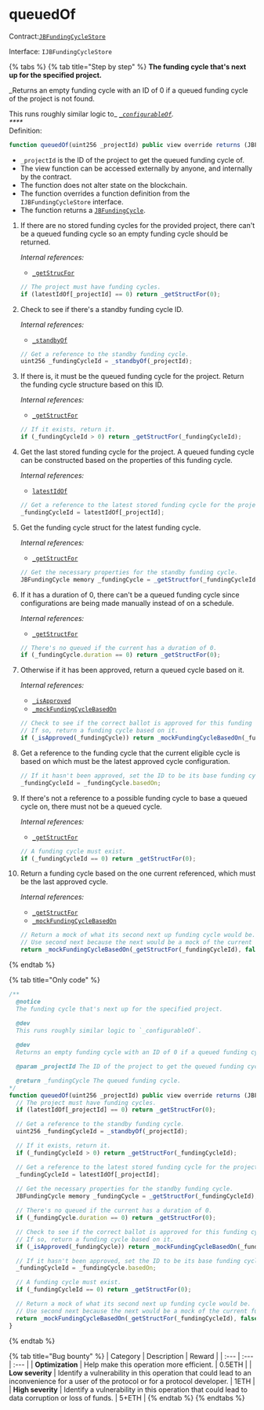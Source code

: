 # queuedOf

Contract:[`JBFundingCycleStore`](../)​‌

Interface: `IJBFundingCycleStore`

{% tabs %}
{% tab title="Step by step" %}
**The funding cycle that's next up for the specified project.**

_Returns an empty funding cycle with an ID of 0 if a queued funding cycle of the project is not found.  
  
This runs roughly similar logic to_ [_`_configurableOf`_](_configurableof.md)_.  
****_  
Definition:

```javascript
function queuedOf(uint256 _projectId) public view override returns (JBFundingCycle memory) { ... }
```

* `_projectId` is the ID of the project to get the queued funding cycle of.
* The view function can be accessed externally by anyone, and internally by the contract. 
* The function does not alter state on the blockchain.
* The function overrides a function definition from the `IJBFundingCycleStore` interface.
* The function returns a [`JBFundingCycle`](../../../data-structures/jbfundingcycle.md).

1. If there are no stored funding cycles for the provided project, there can't be a queued funding cycle so an empty funding cycle should be returned.  


   _Internal references:_

   * [`_getStrucFor`](_getstructfor.md)

   ```javascript
   // The project must have funding cycles.
   if (latestIdOf[_projectId] == 0) return _getStructFor(0);
   ```

2. Check to see if there's a standby funding cycle ID.  


   _Internal references:_

   * [`_standbyOf`](_getstructfor.md)

   ```javascript
   // Get a reference to the standby funding cycle.
   uint256 _fundingCycleId = _standbyOf(_projectId);
   ```

3. If there is, it must be the queued funding cycle for the project. Return the funding cycle structure based on this ID.  


   _Internal references:_

   * [`_getStructFor`](_getstructfor.md)

   ```javascript
   // If it exists, return it.
   if (_fundingCycleId > 0) return _getStructFor(_fundingCycleId);
   ```

4. Get the last stored funding cycle for the project. A queued funding cycle can be constructed based on the properties of this funding cycle.  


   _Internal references:_

   * [`latestIdOf`](../properties/latestidof.md)

   ```javascript
   // Get a reference to the latest stored funding cycle for the project.
   _fundingCycleId = latestIdOf[_projectId];
   ```

5. Get the funding cycle struct for the latest funding cycle.   


   _Internal references:_

   * [`_getStructFor`](_getstructfor.md)

   ```javascript
   // Get the necessary properties for the standby funding cycle.
   JBFundingCycle memory _fundingCycle = _getStructfor(_fundingCycleId);
   ```

6. If it has a duration of 0, there can't be a queued funding cycle since configurations are being made manually instead of on a schedule.   


   _Internal references:_

   * [`_getStructFor`](_getstructfor.md)

   ```javascript
   // There's no queued if the current has a duration of 0.
   if (_fundingCycle.duration == 0) return _getStructFor(0);
   ```

7. Otherwise if it has been approved, return a queued cycle based on it.  


   _Internal references:_

   * [`_isApproved`](_getstructfor.md)
   * [`_mockFundingCycleBasedOn`](_mockfundingcyclebasedon.md)

   ```javascript
   // Check to see if the correct ballot is approved for this funding cycle.
   // If so, return a funding cycle based on it.
   if (_isApproved(_fundingCycle)) return _mockFundingCycleBasedOn(_fundingCycle, false);
   ```

8. Get a reference to the funding cycle that the current eligible cycle is based on which must be the latest approved cycle configuration.

   ```javascript
   // If it hasn't been approved, set the ID to be its base funding cycle, which carries the last approved configuration.
   _fundingCycleId = _fundingCycle.basedOn;
   ```

9. If there's not a reference to a possible funding cycle to base a queued cycle on, there must not be a queued cycle.  


   _Internal references:_

   * [`_getStructFor`](_getstructfor.md)

   ```javascript
   // A funding cycle must exist.
   if (_fundingCycleId == 0) return _getStructFor(0);
   ```

10. Return a funding cycle based on the one current referenced, which must be the last approved cycle.  


    _Internal references:_

    * [`_getStructFor`](_getstructfor.md)
    * [`_mockFundingCycleBasedOn`](_mockfundingcyclebasedon.md)

    ```javascript
    // Return a mock of what its second next up funding cycle would be.
    // Use second next because the next would be a mock of the current funding cycle.
    return _mockFundingCycleBasedOn(_getStructFor(_fundingCycleId), false);
    ```
{% endtab %}

{% tab title="Only code" %}
```javascript
/**
  @notice 
  The funding cycle that's next up for the specified project.

  @dev 
  This runs roughly similar logic to `_configurableOf`.
  
  @dev
  Returns an empty funding cycle with an ID of 0 if a queued funding cycle of the project is not found.

  @param _projectId The ID of the project to get the queued funding cycle of.

  @return _fundingCycle The queued funding cycle.
*/
function queuedOf(uint256 _projectId) public view override returns (JBFundingCycle memory) {
  // The project must have funding cycles.
  if (latestIdOf[_projectId] == 0) return _getStructFor(0);

  // Get a reference to the standby funding cycle.
  uint256 _fundingCycleId = _standbyOf(_projectId);

  // If it exists, return it.
  if (_fundingCycleId > 0) return _getStructFor(_fundingCycleId);

  // Get a reference to the latest stored funding cycle for the project.
  _fundingCycleId = latestIdOf[_projectId];
    
  // Get the necessary properties for the standby funding cycle.
  JBFundingCycle memory _fundingCycle = _getStructFor(_fundingCycleId);

  // There's no queued if the current has a duration of 0.
  if (_fundingCycle.duration == 0) return _getStructFor(0);

  // Check to see if the correct ballot is approved for this funding cycle.
  // If so, return a funding cycle based on it.
  if (_isApproved(_fundingCycle)) return _mockFundingCycleBasedOn(_fundingCycle, false);

  // If it hasn't been approved, set the ID to be its base funding cycle, which carries the last approved configuration.
  _fundingCycleId = _fundingCycle.basedOn;

  // A funding cycle must exist.
  if (_fundingCycleId == 0) return _getStructFor(0);

  // Return a mock of what its second next up funding cycle would be.
  // Use second next because the next would be a mock of the current funding cycle.
  return _mockFundingCycleBasedOn(_getStructFor(_fundingCycleId), false);
}
```
{% endtab %}

{% tab title="Bug bounty" %}
| Category | Description | Reward |
| :--- | :--- | :--- |
| **Optimization** | Help make this operation more efficient. | 0.5ETH |
| **Low severity** | Identify a vulnerability in this operation that could lead to an inconvenience for a user of the protocol or for a protocol developer. | 1ETH |
| **High severity** | Identify a vulnerability in this operation that could lead to data corruption or loss of funds. | 5+ETH |
{% endtab %}
{% endtabs %}

